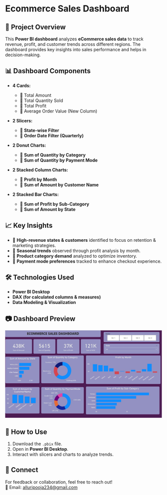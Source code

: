 # Ecommerce Sales Dashboard  

## 📌 Project Overview  
This **Power BI dashboard** analyzes **eCommerce sales data** to track revenue, profit, and customer trends across different regions. The dashboard provides key insights into sales performance and helps in decision-making.  


## 📊 Dashboard Components  
- **4 Cards:**  
  - 📌 Total Amount  
  - 📌 Total Quantity Sold  
  - 📌 Total Profit  
  - 📌 Average Order Value (New Column)  

- **2 Slicers:**  
  - 📌 **State-wise Filter**  
  - 📌 **Order Date Filter (Quarterly)**  

- **2 Donut Charts:**  
  - 📌 **Sum of Quantity by Category**  
  - 📌 **Sum of Quantity by Payment Mode**  

- **2 Stacked Column Charts:**  
  - 📌 **Profit by Month**  
  - 📌 **Sum of Amount by Customer Name**  

- **2 Stacked Bar Charts:**  
  - 📌 **Sum of Profit by Sub-Category**  
  - 📌 **Sum of Amount by State**  

## 📈 Key Insights  
- 📌 **High-revenue states & customers** identified to focus on retention & marketing strategies.  
- 📌 **Seasonal trends** observed through profit analysis by month.  
- 📌 **Product category demand** analyzed to optimize inventory.  
- 📌 **Payment mode preferences** tracked to enhance checkout experience.  

## 🛠️ Technologies Used  
- **Power BI Desktop**  
- **DAX (for calculated columns & measures)**  
- **Data Modeling & Visualization**  

## 📷 Dashboard Preview  
![Ecommerce Sales Dashboard](https://raw.githubusercontent.com/Poojaalluri/Ecommerce_Sales_dashboard/main/ECOMMERCE_SALES_DASHBOARD.jpg)


## 🚀 How to Use  
1. Download the `.pbix` file.  
2. Open in **Power BI Desktop**.  
3. Interact with slicers and charts to analyze trends.  

## 🤝 Connect  
For feedback or collaboration, feel free to reach out!  
📧 Email: alluripooja234@gmail.com  

